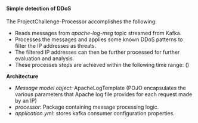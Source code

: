 #### Simple detection of DDoS
The ProjectChallenge-Processor accomplishes the following:
* Reads messages from *apache-log-msg* topic streamed from Kafka. 
* Processes the messages and applies some known DDoS patterns to filter the IP addresses as threats.
* The filtered IP addresses can then be further processed for further evaluation and analysis. 
* These processes steps are achieved within the following time range: ()

**Architecture**
* *Message model object*: ApacheLogTemplate (POJO encapsulates the various parameters that Apache log file provides for each request made by an IP) 
* *processor*: Package containing message processing logic.
* *application.yml*: stores kafka consumer configuration properties.     